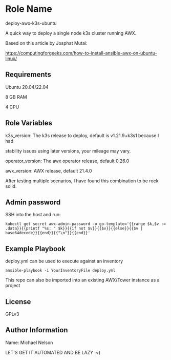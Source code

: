 Role Name
=========

deploy-awx-k3s-ubuntu

A quick way to deploy a single node k3s cluster running AWX.

Based on this article by Josphat Mutai:

https://computingforgeeks.com/how-to-install-ansible-awx-on-ubuntu-linux/

Requirements
------------

Ubuntu 20.04/22.04

8 GB RAM

4 CPU

Role Variables
--------------

k3s_version: The k3s release to deploy, default is v1.21.9+k3s1 because I had

stability issues using later versions, your mileage may vary.


operator_version: The awx operator release, default 0.26.0

awx_version: AWX release, default 21.4.0


After testing multiple scenarios, I have found this combination to be rock solid.

Admin password
----------------

SSH into the host and run:

```
kubectl get secret awx-admin-password -o go-template='{{range $k,$v := .data}}{{printf "%s: " $k}}{{if not $v}}{{$v}}{{else}}{{$v | base64decode}}{{end}}{{"\n"}}{{end}}'

```

Example Playbook
----------------

deploy.yml can be used to execute against an inventory

```
ansible-playbook -i YourInventoryFile deploy.yml

```

This repo can also be imported into an existing AWX/Tower instance as a project

License
-------

GPLv3

Author Information
------------------

Name: Michael Nelson

LET'S GET IT AUTOMATED AND BE LAZY :<)
